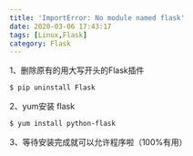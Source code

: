 ```yaml
---
title: 'ImportError: No module named flask'
date: 2020-03-06 17:43:17
tags: [Linux,Flask]
category: Flask
---
```


1、删除原有的用大写开头的Flask插件

```bash
$ pip uninstall Flask
```

2、yum安装 flask
```bash
$ yum install python-flask
```

3、等待安装完成就可以允许程序啦（100%有用）